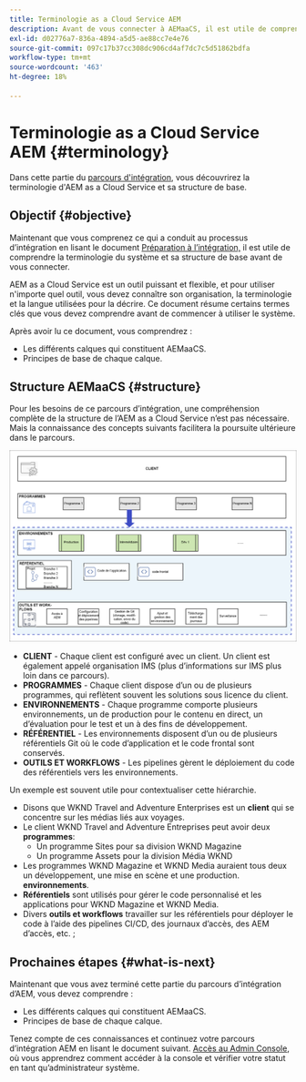 ```yaml
---
title: Terminologie as a Cloud Service AEM
description: Avant de vous connecter à AEMaaCS, il est utile de comprendre la terminologie du système et sa structure de base.
exl-id: d02776a7-836a-4894-a5d5-ae88cc7e4e76
source-git-commit: 097c17b37cc308dc906cd4af7dc7c5d51862bdfa
workflow-type: tm+mt
source-wordcount: '463'
ht-degree: 18%

---
```


# Terminologie as a Cloud Service AEM {#terminology}

Dans cette partie du [parcours d&#39;intégration,](overview.md) vous découvrirez la terminologie d&#39;AEM as a Cloud Service et sa structure de base.

## Objectif {#objective}

Maintenant que vous comprenez ce qui a conduit au processus d’intégration en lisant le document [Préparation à l’intégration,](preparation.md) il est utile de comprendre la terminologie du système et sa structure de base avant de vous connecter.

AEM as a Cloud Service est un outil puissant et flexible, et pour utiliser n&#39;importe quel outil, vous devez connaître son organisation, la terminologie et la langue utilisées pour la décrire. Ce document résume certains termes clés que vous devez comprendre avant de commencer à utiliser le système.

Après avoir lu ce document, vous comprendrez :

* Les différents calques qui constituent AEMaaCS.
* Principes de base de chaque calque.

## Structure AEMaaCS {#structure}

Pour les besoins de ce parcours d’intégration, une compréhension complète de la structure de l’AEM as a Cloud Service n’est pas nécessaire. Mais la connaissance des concepts suivants facilitera la poursuite ultérieure dans le parcours.

![Structure de Cloud Manager](/help/journey-sites/quick-site/assets/cloud-manager-structure.png)

* **CLIENT** - Chaque client est configuré avec un client. Un client est également appelé organisation IMS (plus d’informations sur IMS plus loin dans ce parcours).
* **PROGRAMMES** - Chaque client dispose d’un ou de plusieurs programmes, qui reflètent souvent les solutions sous licence du client.
* **ENVIRONNEMENTS** - Chaque programme comporte plusieurs environnements, un de production pour le contenu en direct, un d’évaluation pour le test et un à des fins de développement.
* **RÉFÉRENTIEL** - Les environnements disposent d’un ou de plusieurs référentiels Git où le code d’application et le code frontal sont conservés.
* **OUTILS ET WORKFLOWS** - Les pipelines gèrent le déploiement du code des référentiels vers les environnements.

Un exemple est souvent utile pour contextualiser cette hiérarchie.

* Disons que WKND Travel and Adventure Enterprises est un **client** qui se concentre sur les médias liés aux voyages.
* Le client WKND Travel and Adventure Entreprises peut avoir deux **programmes**:
   * Un programme Sites pour sa division WKND Magazine
   * Un programme Assets pour la division Média WKND
* Les programmes WKND Magazine et WKND Media auraient tous deux un développement, une mise en scène et une production. **environnements**.
* **Référentiels** sont utilisés pour gérer le code personnalisé et les applications pour WKND Magazine et WKND Media.
* Divers **outils et workflows** travailler sur les référentiels pour déployer le code à l’aide des pipelines CI/CD, des journaux d’accès, des AEM d’accès, etc. ;

## Prochaines étapes {#what-is-next}

Maintenant que vous avez terminé cette partie du parcours d’intégration d’AEM, vous devez comprendre :

* Les différents calques qui constituent AEMaaCS.
* Principes de base de chaque calque.

Tenez compte de ces connaissances et continuez votre parcours d’intégration AEM en lisant le document suivant. [Accès au Admin Console](admin-console.md), où vous apprendrez comment accéder à la console et vérifier votre statut en tant qu’administrateur système.
